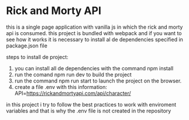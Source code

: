 # Rick and Morty API

this is a single page application with vanilla js in which the rick and morty api is consumed.
this project is bundled with webpack and if you want to see how it works it is necessary to install al de dependencies specified in package.json file

steps to install de project:
1. you can install all de dependencies with the command npm install
2. run the comand npm run dev to build the project 
3. run the command npm run start to launch the project on the browser.
4. create a file .env with this information:  API=https://rickandmortyapi.com/api/character/

in this project i try to follow the best practices to work with enviroment variables and that is why the .env file is not created in the repository